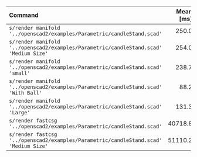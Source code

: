 | Command | Mean [ms] | Min [ms] | Max [ms] | Relative |
|:---|---:|---:|---:|---:|
| `s/render manifold '../openscad2/examples/Parametric/candleStand.scad'` | 250.0 | 250.0 | 250.0 | 2.84 |
| `s/render manifold '../openscad2/examples/Parametric/candleStand.scad' 'Medium Size'` | 254.0 | 254.0 | 254.0 | 2.88 |
| `s/render manifold '../openscad2/examples/Parametric/candleStand.scad' 'small'` | 238.7 | 238.7 | 238.7 | 2.71 |
| `s/render manifold '../openscad2/examples/Parametric/candleStand.scad' 'With Ball'` | 88.2 | 88.2 | 88.2 | 1.00 |
| `s/render manifold '../openscad2/examples/Parametric/candleStand.scad' 'Large'` | 131.3 | 131.3 | 131.3 | 1.49 |
| `s/render fastcsg '../openscad2/examples/Parametric/candleStand.scad'` | 40718.8 | 40718.8 | 40718.8 | 461.78 |
| `s/render fastcsg '../openscad2/examples/Parametric/candleStand.scad' 'Medium Size'` | 51110.2 | 51110.2 | 51110.2 | 579.63 |
